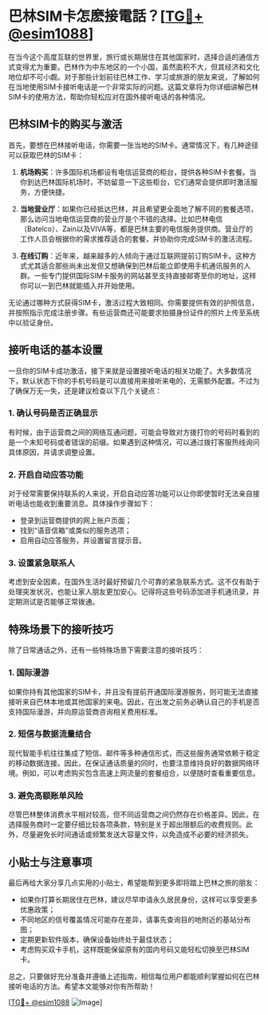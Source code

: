 # 巴林SIM卡怎麽接電話？[[TG💪+ @esim1088](https://t.me/s/esim1088)]

在当今这个高度互联的世界里，旅行或长期居住在其他国家时，选择合适的通信方式变得尤为重要。巴林作为中东地区的一个小国，虽然面积不大，但其经济和文化地位却不可小觑。对于那些计划前往巴林工作、学习或旅游的朋友来说，了解如何在当地使用SIM卡接听电话是一个非常实际的问题。这篇文章将为你详细讲解巴林SIM卡的使用方法，帮助你轻松应对在国外接听电话的各种情况。

## 巴林SIM卡的购买与激活

首先，要想在巴林接听电话，你需要一张当地的SIM卡。通常情况下，有几种途径可以获取巴林的SIM卡：

1. **机场购买**：许多国际机场都设有电信运营商的柜台，提供各种SIM卡套餐。当你到达巴林国际机场时，不妨留意一下这些柜台，它们通常会提供即时激活服务，方便快捷。
   
2. **当地营业厅**：如果你已经抵达巴林，并且希望更全面地了解不同的套餐选项，那么访问当地电信运营商的营业厅是个不错的选择。比如巴林电信（Batelco）、Zain以及VIVA等，都是巴林主要的电信服务提供商。营业厅的工作人员会根据你的需求推荐适合的套餐，并协助你完成SIM卡的激活流程。

3. **在线订购**：近年来，越来越多的人倾向于通过互联网提前订购SIM卡。这种方式尤其适合那些尚未出发但又想确保到巴林后能立即使用手机通讯服务的人群。一些专门提供国际SIM卡服务的网站甚至支持直接邮寄至你的地址，这样你可以一到巴林就能插入并开始使用。

无论通过哪种方式获得SIM卡，激活过程大致相同。你需要提供有效的护照信息，并按照指示完成注册步骤。有些运营商还可能要求拍摄身份证件的照片上传至系统中以验证身份。

## 接听电话的基本设置

一旦你的SIM卡成功激活，接下来就是设置接听电话的相关功能了。大多数情况下，默认状态下你的手机号码是可以直接用来接听来电的，无需额外配置。不过为了确保万无一失，还是建议检查以下几个关键点：

### 1. 确认号码是否正确显示
有时候，由于运营商之间的网络互通问题，可能会导致对方拨打你的号码时看到的是一个未知号码或者错误的前缀。如果遇到这种情况，可以通过拨打客服热线询问具体原因，并请求调整设置。

### 2. 开启自动应答功能
对于经常需要保持联系的人来说，开启自动应答功能可以让你即使暂时无法亲自接听电话也能收到重要消息。具体操作步骤如下：
   - 登录到运营商提供的网上账户页面；
   - 找到“语音信箱”或类似的服务选项；
   - 启用自动应答服务，并设置留言提示音。

### 3. 设置紧急联系人
考虑到安全因素，在国外生活时最好预留几个可靠的紧急联系方式。这不仅有助于处理突发状况，也能让家人朋友更加安心。记得将这些号码添加进手机通讯录，并定期测试是否能够正常拨通。

## 特殊场景下的接听技巧

除了日常通话之外，还有一些特殊场景下需要注意的接听技巧：

### 1. 国际漫游
如果你持有其他国家的SIM卡，并且没有提前开通国际漫游服务，则可能无法直接接听来自巴林本地或其他国家的来电。因此，在出发之前务必确认自己的手机是否支持国际漫游，并向原运营商咨询相关费用标准。

### 2. 短信与数据流量结合
现代智能手机往往集成了短信、邮件等多种通信形式，而这些服务通常依赖于稳定的移动数据连接。因此，在保证通话质量的同时，也要注意维持良好的数据网络环境。例如，可以考虑购买包含高速上网流量的套餐组合，以便随时查看重要信息。

### 3. 避免高额账单风险
尽管巴林整体消费水平相对较高，但不同运营商之间仍然存在价格差异。因此，在选择服务商时一定要仔细比较各项条款，特别是关于超出限额后的收费规则。此外，尽量避免长时间通话或频繁发送大容量文件，以免造成不必要的经济损失。

## 小贴士与注意事项

最后再给大家分享几点实用的小贴士，希望能帮到更多即将踏上巴林之旅的朋友：

- 如果你打算长期居住在巴林，建议尽早申请永久居民身份，这样可以享受更多优惠政策；
- 不同地区的信号覆盖情况可能存在差异，请事先查询目的地附近的基站分布图；
- 定期更新软件版本，确保设备始终处于最佳状态；
- 考虑购买双卡手机，这样既能保留原有的国内号码又能轻松切换至巴林SIM卡。

总之，只要做好充分准备并遵循上述指南，相信每位用户都能顺利掌握如何在巴林接听电话的方法。希望本文能够对你有所帮助！

[[TG💪+ @esim1088](https://t.me/s/esim1088) ![Image](https://i.postimg.cc/4NQfJmqS/Snipaste-2025-05-13-00-14-12.png)]